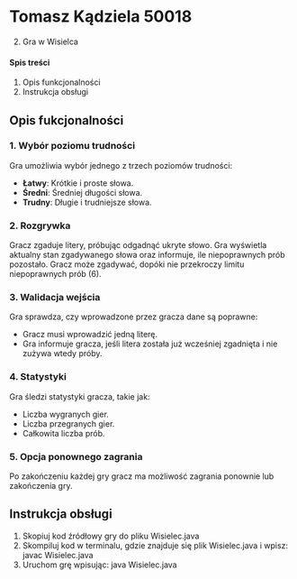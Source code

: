 # Tomasz Kądziela 50018

2. Gra w Wisielca

#### Spis treści
1. Opis funkcjonalności
2. Instrukcja obsługi



## Opis fukcjonalności

### 1. Wybór poziomu trudności
Gra umożliwia wybór jednego z trzech poziomów trudności:
- **Łatwy**: Krótkie i proste słowa.
- **Średni**: Średniej długości słowa.
- **Trudny**: Długie i trudniejsze słowa.

### 2. Rozgrywka
Gracz zgaduje litery, próbując odgadnąć ukryte słowo. Gra wyświetla aktualny stan zgadywanego słowa oraz informuje, ile niepoprawnych prób pozostało. Gracz może zgadywać, dopóki nie przekroczy limitu niepoprawnych prób (6).

### 3. Walidacja wejścia
Gra sprawdza, czy wprowadzone przez gracza dane są poprawne:
- Gracz musi wprowadzić jedną literę.
- Gra informuje gracza, jeśli litera została już wcześniej zgadnięta i nie zużywa wtedy próby.

### 4. Statystyki
Gra śledzi statystyki gracza, takie jak:
- Liczba wygranych gier.
- Liczba przegranych gier.
- Całkowita liczba prób.

### 5. Opcja ponownego zagrania
Po zakończeniu każdej gry gracz ma możliwość zagrania ponownie lub zakończenia gry.

## Instrukcja obsługi
1. Skopiuj kod źródłowy gry do pliku Wisielec.java
2. Skompiluj kod w terminalu, gdzie znajduje się plik Wisielec.java i wpisz: javac Wisielec.java
3. Uruchom grę wpisując: java Wisielec.java